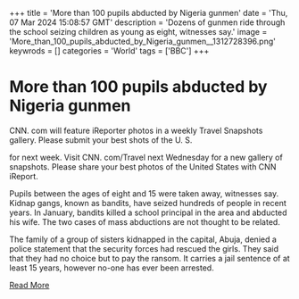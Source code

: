 +++
title = 'More than 100 pupils abducted by Nigeria gunmen'
date = 'Thu, 07 Mar 2024 15:08:57 GMT'
description = 'Dozens of gunmen ride through the school seizing children as young as eight, witnesses say.'
image = 'More_than_100_pupils_abducted_by_Nigeria_gunmen__1312728396.png'
keywrods =  []
categories = 'World'
tags = ['BBC']
+++

# More than 100 pupils abducted by Nigeria gunmen

CNN.
com will feature iReporter photos in a weekly Travel Snapshots gallery.
Please submit your best shots of the U.
S.

for next week.
Visit CNN.
com/Travel next Wednesday for a new gallery of snapshots.
Please share your best photos of the United States with CNN iReport.

Pupils between the ages of eight and 15 were taken away, witnesses say.
Kidnap gangs, known as bandits, have seized hundreds of people in recent years.
In January, bandits killed a school principal in the area and abducted his wife.
The two cases of mass abductions are not thought to be related.

The family of a group of sisters kidnapped in the capital, Abuja, denied a police statement that the security forces had rescued the girls.
They said that  they had no choice but to pay the ransom.
It carries a jail sentence of at least 15 years, however no-one has ever been arrested.


[Read More](https://www.bbc.co.uk/news/world-africa-68504329)
